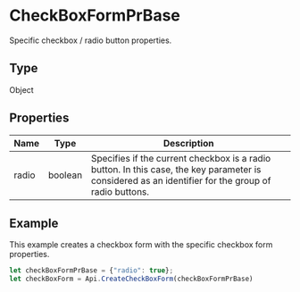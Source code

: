 # CheckBoxFormPrBase

Specific checkbox / radio button properties.

## Type

Object

## Properties

| Name | Type | Description |
| ---- | ---- | ----------- |
| radio | boolean | Specifies if the current checkbox is a radio button. In this case, the key parameter is considered as an identifier for the group of radio buttons. |


## Example

This example creates a checkbox form with the specific checkbox form properties.

```javascript editor-
let checkBoxFormPrBase = {"radio": true};
let checkBoxForm = Api.CreateCheckBoxForm(checkBoxFormPrBase)
```
